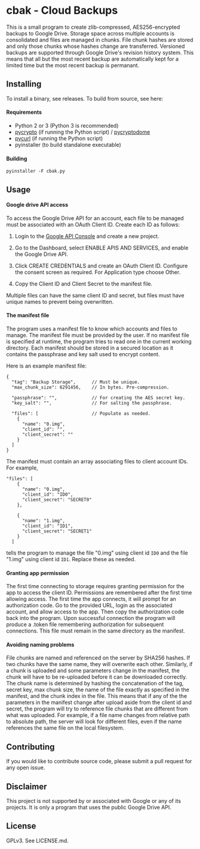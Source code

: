 cbak - Cloud Backups
====================

This is a small program to create zlib-compressed, AES256-encrypted backups to
Google Drive. Storage space across multiple accounts is consolidated and files
are managed in chunks. File chunk hashes are stored and only those chunks whose
hashes change are transferred. Versioned backups are supported through Google Drive's
revision history system. This means that all but the most recent backup are
automatically kept for a limited time but the most recent backup is permanant.



## Installing

To install a binary, see releases. To build from source, see here:

#### Requirements

* Python 2 or 3 (Python 3 is recommended)
* [pycrypto](https://pypi.org/project/pycrypto/) (if running the Python script) / [pycryptodome](https://pypi.org/project/pycryptodome/)
* [pycurl](http://pycurl.io/) (if running the Python script)
* pyinstaller (to build standalone executable)


#### Building

    pyinstaller -F cbak.py



## Usage


#### Google drive API access

To access the Google Drive API for an account, each file to be managed must be associated with
an OAuth Client ID. Create each ID as follows:

1. Login to the [Google API Console](https://console.developers.google.com/apis/credentials) and create a new project.

2. Go to the Dashboard, select ENABLE APIS AND SERVICES, and enable the Google Drive API.

3. Click CREATE CREDENTIALS and create an OAuth Client ID. Configure the consent screen as required. For Application type choose Other.

4. Copy the Client ID and Client Secret to the manifest file.

Multiple files can have the same client ID and secret, but files must have unique
names to prevent being overwritten.


#### The manifest file

The program uses a manifest file to know which accounts and files to manage. The
manifest file must be provided by the user. If no manifest file is specified at
runtime, the program tries to read one in the current working directory. Each manifest
should be stored in a secured location as it contains the passphrase and key salt
used to encrypt content.

Here is an example manifest file:

    {
      "tag": "Backup Storage",      // Must be unique.
      "max_chunk_size": 6291456,    // In bytes. Pre-compression.

      "passphrase": "",             // For creating the AES secret key.
      "key_salt": "",               // For salting the passphrase.

      "files": [                    // Populate as needed.
        {
          "name": "0.img",
          "client_id": "",
          "client_secret": ""
        }
      ]
    }


The manifest must contain an array associating files to client account IDs.
For example,

    "files": [
        {
          "name": "0.img",
          "client_id": "ID0",
          "client_secret": "SECRET0"
        },

        {
          "name": "1.img",
          "client_id": "ID1",
          "client_secret": "SECRET1"
        }
      ]


tells the program to manage the file "0.img" using client id `ID0` and the file
"1.img" using client id `ID1`. Replace these as needed.


#### Granting app permission

The first time connecting to storage requires granting permission for the app
to access the client ID. Permissions are remembered after the first time
allowing access. The first time the app connects, it will prompt for an
authorization code. Go to the provided URL, login as the associated account,
and allow access to the app. Then copy the authorization code back into the program.
Upon successful connection the program will produce a .token file remembering
authorization for subsequent connections. This file must remain in the same
directory as the manifest.



#### Avoiding naming problems

File chunks are named and referenced on the server by SHA256 hashes. If two chunks
have the same name, they will overwrite each other. Similarly, if a chunk is
uploaded and some parameters change in the manifest, the chunk will have to
be re-uploaded before it can be downloaded correctly. The chunk name is determined
by hashing the concatenation of the tag, secret key, max chunk size, the
name of the file exactly as specified in the manifest, and the chunk index in
the file. This means that if any of the the parameters in the manifest change
after upload aside from the client id and secret, the program will try to reference
file chunks that are different from what was uploaded. For example, if a file
name changes from relative path to absolute path, the server will look for
different files, even if the name references the same file on the local filesystem.




## Contributing

If you would like to contribute source code, please submit a
pull request for any open issue.




## Disclaimer

This project is not supported by or associated with Google or any of
its projects. It is only a program that uses the public Google Drive API.


## License

GPLv3. See LICENSE.md.



